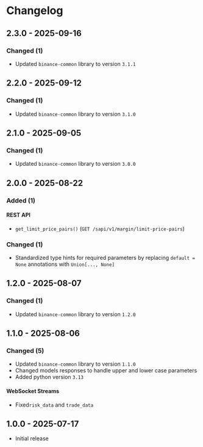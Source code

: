 # Changelog

## 2.3.0 - 2025-09-16

### Changed (1)

- Updated `binance-common` library to version `3.1.1`

## 2.2.0 - 2025-09-12

### Changed (1)

- Updated `binance-common` library to version `3.1.0`

## 2.1.0 - 2025-09-05

### Changed (1)

- Updated `binance-common` library to version `3.0.0`

## 2.0.0 - 2025-08-22

### Added (1)

#### REST API

- `get_limit_price_pairs()` (`GET /sapi/v1/margin/limit-price-pairs`)

### Changed (1)

- Standardized type hints for required parameters by replacing `default = None` annotations with `Union[..., None]`

## 1.2.0 - 2025-08-07

### Changed (1)

- Updated `binance-common` library to version `1.2.0`

## 1.1.0 - 2025-08-06

### Changed (5)

- Updated `binance-common` library to version `1.1.0`
- Changed models responses to handle upper and lower case parameters
- Added python version `3.13`

#### WebSocket Streams

- Fixed`risk_data` and `trade_data`

## 1.0.0 - 2025-07-17

- Initial release
